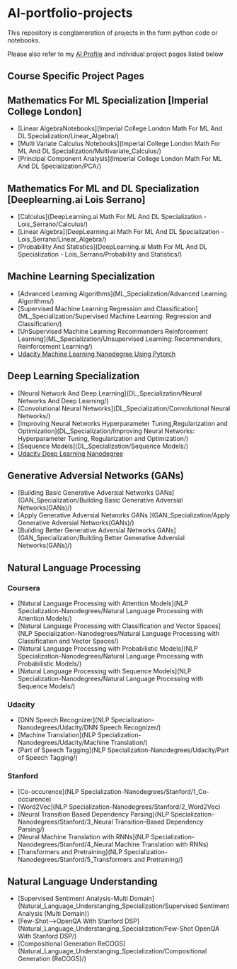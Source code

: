 # AI-portfolio-projects

This repository is conglameration of projects in the form python code or notebooks. 

Please also refer to my [AI Profile](https://sugiv.fyi/ai) and individual project pages listed below

## Course Specific Project Pages

## Mathematics For ML Specialization [Imperial College London]

- [Linear AlgebraNotebooks](Imperial College London Math For ML And DL Specialization/Linear_Algebra/)
- [Multi Variate Calculus Notebooks](Imperial College London Math For ML And DL Specialization/Multivariate_Calculus/)
- [Principal Component Analysis](Imperial College London Math For ML And DL Specialization/PCA/)

## Mathematics For ML and DL Specialization [Deeplearning.ai Lois Serrano]

- [Calculus](DeepLearning.ai Math For ML And DL Specialization - Lois_Serrano/Calculus/)
- [Linear Algebra](DeepLearning.ai Math For ML And DL Specialization - Lois_Serrano/Linear_Algebra/)
- [Probability And Statistics](DeepLearning.ai Math For ML And DL Specialization - Lois_Serrano/Probability and Statistics/)

## Machine Learning Specialization

- [Advanced Learning Algorithms](ML_Specialization/Advanced Learning Algorithms/)
- [Supervised Machine Learning Regression and Classification](ML_Specialization/Supervised Machine Learning: Regression and Classification/)
- [UnSupervised Machine Learning Recommenders Reinforcement Learning](ML_Specialization/Unsupervised Learning: Recommenders, Reinforcement Learning/)
- [Udacity Machine Learning Nanodegree Using Pytorch](ML_Specialization/Udacity/)

## Deep Learning Specialization

- [Neural Network And Deep Learning](DL_Specialization/Neural Networks And Deep Learning/)
- [Convolutional Neural Networks](DL_Specialization/Convolutional Neural Networks/)
- [Improving Neural Networks Hyperparameter Tuning,Regularization and Optimization](DL_Specialization/Improving Neural Networks: Hyperparameter Tuning, Regularization and Optimization/)
- [Sequence Models](DL_Specialization/Sequence Models/)
- [Udacity Deep Learning Nanodegree](DL_Specialization/Udacity/)

## Generative Adversial Networks (GANs)

- [Building Basic Generative Adversial Networks GANs](GAN_Specialization/Building Basic Generative Adversial Networks(GANs)/)
- [Apply Generative Adversial Networks GANs ](GAN_Specialization/Apply Generative Adversial Networks(GANs)/)
- [Building Better Generative Adversial Networks GANs](GAN_Specialization/Building Better Generative Adversial Networks(GANs)/)

## Natural Language Processing

### Coursera

- [Natural Language Processing with Attention Models](NLP Specialization-Nanodegrees/Natural Language Processing with Attention Models/)
- [Natural Language Processing with Classification and Vector Spaces](NLP Specialization-Nanodegrees/Natural Language Processing with Classification and Vector Spaces/)
- [Natural Language Processing with Probabilistic Models](NLP Specialization-Nanodegrees/Natural Language Processing with Probabilistic Models/)
- [Natural Language Processing with Sequence Models](NLP Specialization-Nanodegrees/Natural Language Processing with Sequence Models/)

### Udacity

- [DNN Speech Recognizer](NLP Specialization-Nanodegrees/Udacity/DNN Speech Recognizer/)
- [Machine Translation](NLP Specialization-Nanodegrees/Udacity/Machine Translation/)
- [Part of Speech Tagging](NLP Specialization-Nanodegrees/Udacity/Part of Speech Tagging/)

### Stanford

- [Co-occurence](NLP Specialization-Nanodegrees/Stanford/1_Co-occurence)
- [Word2Vec](NLP Specialization-Nanodegrees/Stanford/2_Word2Vec)
- [Neural Transition Based Dependency Parsing](NLP Specialization-Nanodegrees/Stanford/3_Neural Transition-Based Dependency Parsing/)
- [Neural Machine Translation with RNNs](NLP Specialization-Nanodegrees/Stanford/4_Neural Machine Translation with RNNs)
- [Transformers and Pretraining](NLP Specialization-Nanodegrees/Stanford/5_Transformers and Pretraining/)


## Natural Language Understanding

- [Supervised Sentiment Analysis-Multi Domain](Natural_Language_Understanging_Specialization/Supervised Sentiment Analysis (Multi Domain))
- [Few-Shot-->OpenQA With Stanford DSP](Natural_Language_Understanging_Specialization/Few-Shot OpenQA With Stanford DSP/)
- [Compositional Generation ReCOGS](Natural_Language_Understanging_Specialization/Compositional Generation (ReCOGS)/)